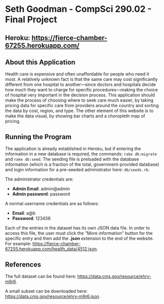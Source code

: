 # Seth Goodman - CompSci 290.02 - Final Project

## Heroku: https://fierce-chamber-67255.herokuapp.com/

## About this Application

Health care is expensive and often unaffordable for people who need it most.
  A relatively unknown fact is that the same care may cost significantly
  different from one hospital to another—since doctors and hospitals decide
  how much they want to charge for specific procedures—making the choice of
  hospital very important in the decision process. This application should make
  the process of choosing where to seek care much easier, by taking pricing data
  for specific care from providers around the country and sorting the data by
  cost, region, and type. The other element of this website is to make the data
  visual, by showing bar charts and a choropleth map of pricing.

## Running the Program

The application is already established in Heroku, but if entering the information
in a new database is required, the commands:
`rake db:migrate` and
`rake db:seed`.
The seeding file is preloaded with the database information (which is a fraction
  of the total, government-provided database) and login information for a pre-seeded
  administrator here: `db/seeds.rb`.

The administrator credentials are:
* **Admin Email**: admin@admin
* **Admin password**: password

A normal username credentials are as follows:
* **Email**: a@b
* **Password**: 123456

Each of the entries in the dataset has its own JSON data file. In order to access
this file, the user must click the "More information" button for the specific
entry and then add the __.json__ extension to the end of the website. For example: https://fierce-chamber-67255.herokuapp.com/health_data/4512.json.

## References

The full dataset can be found here: https://data.cms.gov/resource/ehrv-m9r6.

A small subset can be downloaded here: https://data.cms.gov/resource/ehrv-m9r6.json.

